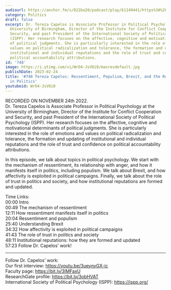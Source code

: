```yaml
---
audiourl: https://anchor.fm/s/822ba20/podcast/play/61149441/https%3A%2F%2Fd3ctxlq1ktw2nl.cloudfront.net%2Fstaging%2F2022-10-24%2F5ccb73d7-110c-7efb-b5ac-f80b178dbb5d.m4a
category: Politics
draft: false
excerpt: Dr. Tereza Capelos is Associate Professor in Political Psychology at the
  University of Birmingham, Director of the Institute for Conflict Cooperation and
  Security, and past President of the International Society of Political Psychology
  (ISPP). Her research focuses on the affective, cognitive and motivational determinants
  of political judgments. She is particularly interested in the role of emotions and
  values on political radicalization and tolerance, the formation and updating of
  institutional and individual reputations and the role of trust and confidence on
  political accountability attributions.
id: '748'
image: https://i.ytimg.com/vi/WrO4-JsVOi0/maxresdefault.jpg
publishDate: 2023-02-24
title: '#748 Tereza Capelos: Ressentiment, Populism, Brexit, and the Role of Trust
  in Politics'
youtubeid: WrO4-JsVOi0
---
```

<div class="timelinks">

RECORDED ON NOVEMBER 24th 2022.  
Dr. Tereza Capelos is Associate Professor in Political Psychology at the University of Birmingham, Director of the Institute for Conflict Cooperation and Security, and past President of the International Society of Political Psychology (ISPP). Her research focuses on the affective, cognitive and motivational determinants of political judgments. She is particularly interested in the role of emotions and values on political radicalization and tolerance, the formation and updating of institutional and individual reputations and the role of trust and confidence on political accountability attributions.

In this episode, we talk about topics in political psychology. We start with the mechanism of ressentiment, its relationship with anger, and how it manifests itself in politics, including populism. We talk about Brexit, and how affectivity is exploited in political campaigns. Finally, we talk about the role of trust in politics and society, and how institutional reputations are formed and updated.

Time Links:  
<time>00:00</time> Intro  
<time>00:49</time> The mechanism of ressentiment  
<time>12:11</time> How ressentiment manifests itself in politics  
<time>20:04</time> Ressentiment and populism  
<time>25:40</time> Understanding Brexit  
<time>34:32</time> How affectivity is exploited in political campaigns  
<time>41:43</time> The role of trust in politics and society  
<time>48:11</time> Institutional reputations: how they are formed and updated  
<time>57:23</time> Follow Dr. Capelos’ work!

---

Follow Dr. Capelos’ work:  
Our first interview: https://youtu.be/3ueynyGX-ic  
Faculty page: https://bit.ly/3IMFaxU  
ResearchGate profile: https://bit.ly/3obHVAT  
International Society of Political Psychology (ISPP): https://ispp.org/
</div>

